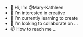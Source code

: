 - 👋 Hi, I’m @Mary-Kathleen
- 👀 I’m interested in creative 
- 🌱 I’m currently learning to create 
- 💞️ I’m looking to collaborate on ...
- 📫 How to reach me ...

<!---
Mary-Kathleen/Mary-Kathleen is a ✨ special ✨ repository because its `README.md` (this file) appears on your GitHub profile.
You can click the Preview link to take a look at your changes.
--->
